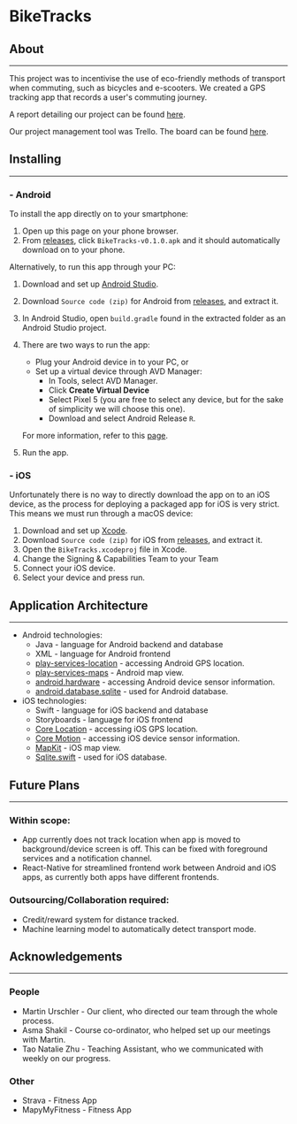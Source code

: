 # BikeTracks


## About 

---

This project was to incentivise the use of eco-friendly methods of transport when commuting, such as bicycles and e-scooters. We created a GPS tracking app that records a user's commuting journey.

A report detailing our project can be found [here](https://docs.google.com/spreadsheets/d/1bhnV-CQRMy3Z0npQd9XSoTdkYxz0ew5e648S00qkJZ8).

Our project management tool was Trello. The board can be found [here](https://trello.com/b/W3KX3XdZ/capstone).


## Installing

---

###  - Android 
To install the app directly on to your smartphone:
1.  Open up this page on your phone browser. 
2.  From [releases](https://github.com/uoa-compsci399-s2-2021/Team9-BikeTracks-App-Development/releases/tag/v0.1.0), click `BikeTracks-v0.1.0.apk` and it should automatically download on to your phone.

Alternatively, to run this app through your PC: 
1.  Download and set up [Android Studio](https://developer.android.com/studio).
2.  Download `Source code (zip)` for Android from [releases](https://github.com/uoa-compsci399-s2-2021/Team9-BikeTracks-App-Development/releases/tag/v0.1.0), and extract it.
3.  In Android Studio, open `build.gradle` found in the extracted folder as an Android Studio project.
4. There are two ways to run the app:
    - Plug your Android device in to your PC, or
    - Set up a virtual device through AVD Manager: 
      - In Tools, select AVD Manager.
      - Click **Create Virtual Device**
      - Select Pixel 5 (you are free to select any device, but for the sake of simplicity we will choose this one).
      - Download and select Android Release `R`.
    
    For more information, refer to this [page](https://developer.android.com/training/basics/firstapp/running-app).
5. Run the app.


### - iOS

Unfortunately there is no way to directly download the app on to an iOS device, as the process for deploying a packaged app for iOS is very strict. This means we must run through a macOS device:
1. Download and set up [Xcode](https://developer.apple.com/xcode/resources/).
2. Download `Source code (zip)` for iOS from [releases](https://github.com/uoa-compsci399-s2-2021/Team9-BikeTracks-App-Development/releases/tag/v0.1.0), and extract it.
3. Open the `BikeTracks.xcodeproj` file in Xcode.
4. Change the Signing & Capabilities Team to your Team
5. Connect your iOS device.
6. Select your device and press run.

## Application Architecture

---

- Android technologies:
  - Java - language for Android backend and database
  - XML - language for Android frontend
  - [play-services-location](https://developer.android.com/training/location) -    accessing Android GPS location.
  - [play-services-maps](https://developers.google.com/maps/documentation/android-sdk/overview) - Android map view.
  - [android.hardware](https://developer.android.com/reference/android/hardware/package-summary) - accessing Android device sensor information.
  - [android.database.sqlite](https://developer.android.com/reference/android/database/sqlite/package-summary) - used for Android database.
- iOS technologies:
  - Swift - language for iOS backend and database
  - Storyboards - language for iOS frontend
  - [Core Location](https://developer.apple.com/documentation/corelocation) - accessing iOS GPS location.
  - [Core Motion](https://developer.apple.com/documentation/coremotion) - accessing iOS device sensor information. 
  - [MapKit](https://developer.apple.com/documentation/mapkit) - iOS map view.
  - [Sqlite.swift](https://github.com/stephencelis/SQLite.swift) - used for iOS database.

## Future Plans

---

### Within scope:

  - App currently does not track location when app is moved to background/device screen is off. This can be fixed with foreground services and a notification channel.
  - React-Native for streamlined frontend work between Android and iOS apps, as currently both apps have different frontends.
  
### Outsourcing/Collaboration required:

  - Credit/reward system for distance tracked.    
  - Machine learning model to automatically detect transport mode.

## Acknowledgements

---

### People

- Martin Urschler - Our client, who directed our team through the whole process.
- Asma Shakil - Course co-ordinator, who helped set up our meetings with Martin. 
- Tao Natalie Zhu - Teaching Assistant, who we communicated with weekly on our progress.

### Other
- Strava - Fitness App 
- MapyMyFitness - Fitness App